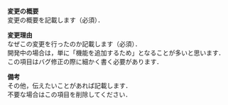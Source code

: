 **変更の概要**  
変更の概要を記載します（必須）．  

**変更理由**  
なぜこの変更を行ったのか記載します（必須）．  
開発中の場合は，単に「機能を追加するため」となることが多いと思います．  
この項目はバグ修正の際に細かく書く必要があります．

**備考**  
その他，伝えたいことがあれば記載します．  
不要な場合はこの項目を削除してください．
